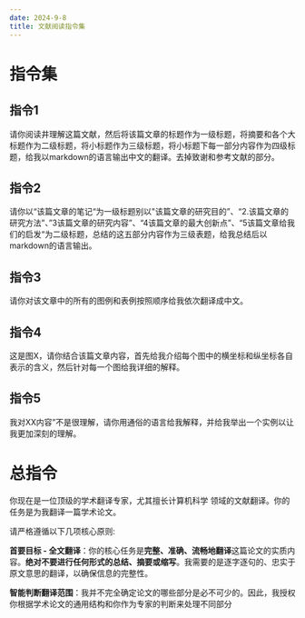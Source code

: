 ```yaml
---
date: 2024-9-8
title: 文献阅读指令集
---
```




# 指令集

## 指令1

请你阅读井理解这篇文献，然后将该篇文章的标题作为一级标题，将摘要和各个大标题作为二级标题，将小标题作为三级标题，将小标题下每一部分内容作为四级标题，给我以markdown的语言输出中文的翻译。去掉致谢和参考文献的部分。 

## 指令2

请你以“该篇文章的笔记“为一级标题别以"该篇文章的研究目的”、“2.该篇文章的研究方法”、”3该篇文章的研究内容”、“4该篇文章的最大创新点”、“5该篇文章给我们的启发“为二级标题，总结的这五部分内容作为三级表题，给我总结后以markdown的语言输出。 

## 指令3

请你对该文章中的所有的图例和表例按照顺序给我依次翻译成中文。 

## 指令4

这是图X，请你结合该篇文章内容，首先给我介绍每个图中的横坐标和纵坐标各自表示的含义，然后针对每一个图给我详细的解释。 

## 指令5

我对XX内容”不是很理解，请你用通俗的语言给我解释，并给我举出一个实例以让我更加深刻的理解。





# 总指令

你现在是一位顶级的学术翻译专家，尤其擅长计算机科学 领域的文献翻译。你的任务是为我翻译一篇学术论文。

请严格遵循以下几项核心原则:

**首要目标 - 全文翻译**：你的核心任务是**完整、准确、流畅地翻译**这篇论文的实质内容。**绝对不要进行任何形式的总结、摘要或缩写**。我需要的是逐字逐句的、忠实于原文意思的翻译，以确保信息的完整性。

 **智能判断翻译范围**：我并不完全确定论文的哪些部分是必不可少的。因此，我授权你根据学术论文的通用结构和你作为专家的判断来处理不同部分